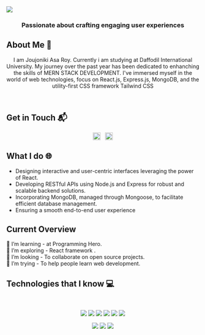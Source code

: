 <img src="./github-cover.png" />
<h3 align="center">Passionate about crafting engaging user experiences</h3>

 ## About Me 📄

<p align="center">I am Joujoniki Asa Roy. Currently i am studying at Daffodil International University. My journey over the past year has been dedicated to enhanching the skills of <span > MERN STACK DEVELOPMENT</span>. I've immersed myself in the world of web technologies, focus on React.js, Express.js, MongoDB, and the utility-first CSS framework Tailwind CSS</p>
<br/>

## Get in Touch 📬

<p align="center">
<a href="https://www.linkedin.com/in/joujonikiasaroy" target="blank"><img align="center" src="https://raw.githubusercontent.com/rahuldkjain/github-profile-readme-generator/master/src/images/icons/Social/linked-in-alt.svg" alt="Joujoniki Asa Roy" height="20" width="20" /></a><span>&nbsp;&nbsp;</span>
<a href="https://www.facebook.com/joujoniki" target="blank"><img align="center" src="https://raw.githubusercontent.com/rahuldkjain/github-profile-readme-generator/master/src/images/icons/Social/facebook.svg" alt="Joujoniki Asa Roy" height="20" width="20" /></a>
</p>

## What I do 🌐

- Designing interactive and user-centric interfaces leveraging the power of React.
- Developing RESTful APIs using Node.js and Express for robust and scalable backend solutions.
- Incorporating MongoDB, managed through Mongoose, to facilitate efficient database management.
- Ensuring a smooth end-to-end user experience

## Current Overview

🔭 I’m learning - at Programming Hero. <br/>
🌱 I’m exploring -  React framework .  <br/>
👯 I’m looking - To collaborate on open source projects.   <br/>
🤔 I’m trying - To help people learn web development. <br/>


## Technologies that I know :computer: 

<br>
<p align="center">
<img src="https://github.com/mir-hussain/mir-hussain/blob/main/images/icons/HTML.png"/>
<img src="https://github.com/mir-hussain/mir-hussain/blob/main/images/icons/css.png"/>
<img src="https://github.com/mir-hussain/mir-hussain/blob/main/images/icons/JavaScript.png"/>
<img src="https://github.com/mir-hussain/mir-hussain/blob/main/images/icons/react.png"/>
<img src="https://github.com/mir-hussain/mir-hussain/blob/main/images/icons/tailwind.png"/>
<img src="https://github.com/mir-hussain/mir-hussain/blob/main/images/icons/firebase.png"/>
</p>
<p align="center">
<img src="https://github.com/mir-hussain/mir-hussain/blob/main/images/icons/node.png"/>
<img src="https://github.com/mir-hussain/mir-hussain/blob/main/images/icons/express.png"/>
<img src="https://github.com/mir-hussain/mir-hussain/blob/main/images/icons/mongo.png"/>
</p><br/>

